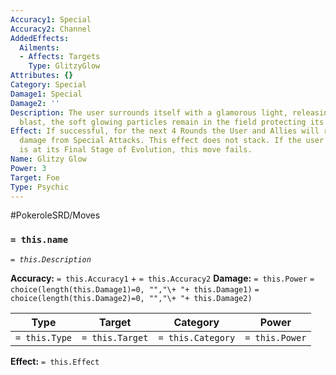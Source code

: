 ```yaml
---
Accuracy1: Special
Accuracy2: Channel
AddedEffects:
  Ailments:
  - Affects: Targets
    Type: GlitzyGlow
Attributes: {}
Category: Special
Damage1: Special
Damage2: ''
Description: The user surrounds itself with a glamorous light, releasing it as a psychic
  blast, the soft glowing particles remain in the field protecting its fabulousness.
Effect: If successful, for the next 4 Rounds the User and Allies will receive 1 less
  damage from Special Attacks. This effect does not stack. If the user of this Move
  is at its Final Stage of Evolution, this move fails.
Name: Glitzy Glow
Power: 3
Target: Foe
Type: Psychic
---
```


#PokeroleSRD/Moves

### `= this.name`
*`= this.Description`*

**Accuracy:** `= this.Accuracy1` + `= this.Accuracy2`
**Damage:** `= this.Power` `= choice(length(this.Damage1)=0, "","\+ "+ this.Damage1)` `= choice(length(this.Damage2)=0, "","\+ "+ this.Damage2)`

| Type          | Target          | Category          | Power          |
| ------------- | --------------- | ----------------  | -------------- |
| `= this.Type` | `= this.Target` | `= this.Category` | `= this.Power` | 

**Effect:** `= this.Effect`